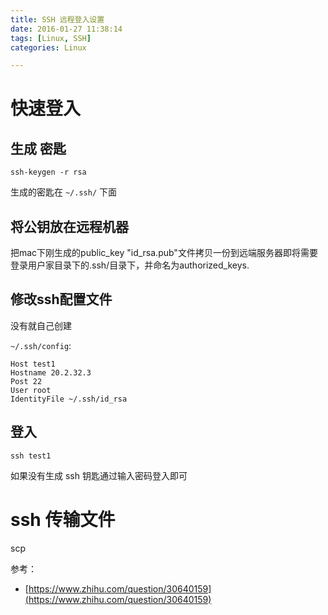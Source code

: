 ```yaml
---
title: SSH 远程登入设置
date: 2016-01-27 11:38:14
tags: [Linux, SSH]
categories: Linux

---
```


<!--more-->

# 快速登入

## 生成 密匙

```
ssh-keygen -r rsa
```

生成的密匙在 `~/.ssh/` 下面


## 将公钥放在远程机器

把mac下刚生成的public_key "id_rsa.pub"文件拷贝一份到远端服务器即将需要登录用户家目录下的.ssh/目录下，并命名为authorized_keys.

## 修改ssh配置文件
没有就自己创建

`~/.ssh/config`:

```
Host test1
Hostname 20.2.32.3
Post 22
User root
IdentityFile ~/.ssh/id_rsa
```

## 登入
```
ssh test1
```

如果没有生成 ssh 钥匙通过输入密码登入即可


# ssh 传输文件

scp

参考：

- [https://www.zhihu.com/question/30640159](https://www.zhihu.com/question/30640159)